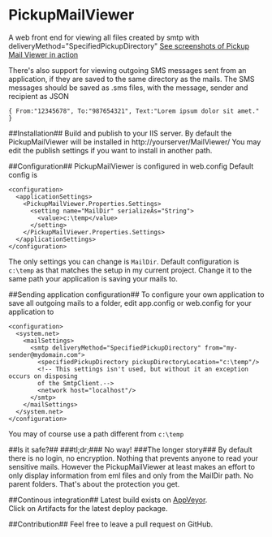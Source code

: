 PickupMailViewer
================

A web front end for viewing all files created by smtp with deliveryMethod="SpecifiedPickupDirectory"
[See screenshots of Pickup Mail Viewer in action](Doc/screenshot.md)

There's also support for viewing outgoing SMS messages sent from an application,
if they are saved to the same directory as the mails. The SMS messages should
be saved as .sms files, with the message, sender and recipient as JSON

`{ From:"12345678", To:"987654321", Text:"Lorem ipsum dolor sit amet." }`

##Installation##
Build and publish to your IIS server.
By default the PickupMailViewer will be installed in http://yourserver/MailViewer/
You may edit the publish settings if you want to install in another path.

##Configuration##
PickupMailViewer is configured in web.config
Default config is

    <configuration>
      <applicationSettings>
        <PickupMailViewer.Properties.Settings>
          <setting name="MailDir" serializeAs="String">
            <value>c:\temp</value>
          </setting>
        </PickupMailViewer.Properties.Settings>
      </applicationSettings>
    </configuration>

The only settings you can change is `MailDir`. Default configuration is `c:\temp` as that matches the setup in my current project. Change it to the same path your application is saving your mails to.

##Sending application configuration##
To configure your own application to save all outgoing mails to a folder, edit app.config or web.config for your application to

    <configuration>
      <system.net>
        <mailSettings>
          <smtp deliveryMethod="SpecifiedPickupDirectory" from="my-sender@mydomain.com">
            <specifiedPickupDirectory pickupDirectoryLocation="c:\temp"/>
            <!-- This settings isn't used, but without it an exception occurs on disposing
            of the SmtpClient.-->
            <network host="localhost"/>
          </smtp>
        </mailSettings>
      </system.net>
    </configuration>

You may of course use a path different from `c:\temp`

##Is it safe?##
###tl;dr;###
No way!
###The longer story###
By default there is no login, no encryption. Nothing that prevents anyone to read your sensitive mails.
However the PickupMailViewer at least makes an effort to only display information from eml files and only from the MailDir path. No parent folders. That's about the protection you get.

##Continous integration##
Latest build exists on [AppVeyor](https://ci.appveyor.com/project/albinsunnanbo/pickupmailviewer).  
Click on Artifacts for the latest deploy package.

##Contribution##
Feel free to leave a pull request on GitHub.
